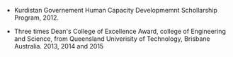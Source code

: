 
- Kurdistan Governement Human Capacity Developmemnt Schollarship Program, 2012.

- Three times Dean's College of Excellence Award, college of Engineering and Science, from Queensland Univerisity of Technology, Brisbane Australia. 2013, 2014 and 2015

